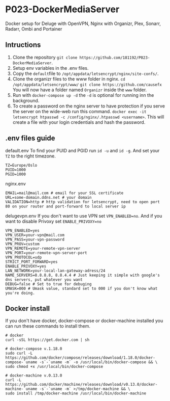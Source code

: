 # P023-DockerMediaServer
Docker setup for Deluge with OpenVPN, Nginx with Organizr, Plex, Sonarr, Radarr, Ombi and Portainer


## Intructions
1. Clone the repository `git clone https://github.com/181192/P023-DockerMediaServer`.
2. Setup env variables in the .env files.
3. Copy the `default`file to `/opt/appdata/letsencrypt/nginx/site-confs/`.
4. Clone the organizr files to the www folder in nginx.
   `cd /opt/appdata/letsencrypt/www/`
   `git clone https://github.com/causefx`
   You will now have a folder named `Organizr` inside the `www` folder.
4. Run with `docker-compose up -d` the `-d` is optional for running inn the background.
5. To create a password on the nginx server to have protection if you serve the server on the wide-web run this command.
   `docker exec -it letsencrypt htpasswd -c /config/nginx/.htpasswd <username>`. 
   This will create a file with your login credentials and hash the password.

## .env files guide
default.env
To find your PUID and PGID run `id -u` and `id -g`. And set your `TZ` to the right timezone.
```
TZ=Europe/Oslo
PUID=1000
PGID=1000
```

nginx.env
```
EMAIL=mail@mail.com # email for your SSL certificate
URL=some-domain.ddns.net # your domain
VALIDATION=http # http validation for letsencrypt, need to open port 80 on your router and port-forward to local server ip
```

delugevpn.env
If you don't want to use VPN set `VPN_ENABLED=no`. And if you want to disable Privoxy set `ENABLE_PRIVOXY=no`
```
VPN_ENABLED=yes
VPN_USER=your-vpn@mail.com
VPN_PASS=your-vpn-password
VPN_PROV=custom
VPN_REMOTE=your-remote-vpn-server
VPN_PORT=your-remote-vpn-server-port
VPN_PROTOCOL=udp
STRICT_PORT_FORWARD=yes
ENABLE_PRIVOXY=yes
LAN_NETWORK=your-local-lan-gateway-adress/24
NAME_SERVERS=8.8.8.8, 8.8.4.4 # Just keeping it simple with google's dns servers, put whatever you want
DEBUG=false # Set to true for debuging
UMASK=000 # Umask value, standard set to 000 if you don't know what you're doing.
```


## Docker install
If you don't have docker, docker-compose or docker-machine installed you can run these commands to install them.
```
# docker
curl -sSL https://get.docker.com | sh

# docker-compose v.1.18.0
sudo curl -L https://github.com/docker/compose/releases/download/1.18.0/docker-compose-`uname -s`-`uname -m` -o /usr/local/bin/docker-compose && \
sudo chmod +x /usr/local/bin/docker-compose

# docker-machine v.0.13.0
curl -L https://github.com/docker/machine/releases/download/v0.13.0/docker-machine-`uname -s`-`uname -m` >/tmp/docker-machine && \
sudo install /tmp/docker-machine /usr/local/bin/docker-machine
```
